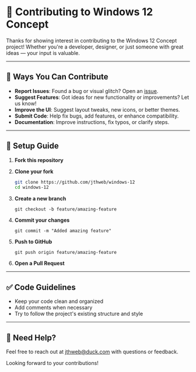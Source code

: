 # 🤝 Contributing to Windows 12 Concept

Thanks for showing interest in contributing to the Windows 12 Concept project! Whether you're a developer, designer, or just someone with great ideas — your input is valuable.

-----

## 📌 Ways You Can Contribute

- **Report Issues**: Found a bug or visual glitch? Open an [issue](https://github.com/jthweb/Windows-12-Kiosk/issues).
- **Suggest Features**: Got ideas for new functionality or improvements? Let us know!
- **Improve the UI**: Suggest layout tweaks, new icons, or better themes.
- **Submit Code**: Help fix bugs, add features, or enhance compatibility.
- **Documentation**: Improve instructions, fix typos, or clarify steps.

---

## 🧰 Setup Guide

1. **Fork this repository**
2. **Clone your fork**

   ```bash
   git clone https://github.com/jthweb/windows-12
   cd windows-12
   ```

3. **Create a new branch**
   ```
   git checkout -b feature/amazing-feature
   ```
4. **Commit your changes**
   ```
   git commit -m "Added amazing feature"
   ```
5. **Push to GitHub**
   ```
   git push origin feature/amazing-feature
   ```
6. **Open a Pull Request**

---

## ✅ Code Guidelines

- Keep your code clean and organized
- Add comments when necessary
- Try to follow the project's existing structure and style

---

## 💬 Need Help?

Feel free to reach out at [jthweb@duck.com](mailto:jthweb@duck.com) with questions or feedback.

Looking forward to your contributions!